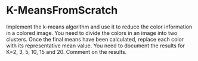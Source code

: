# K-MeansFromScratch
Implement the k-means algorithm and use it to reduce the color information in a colored
image. You need to divide the colors in an image into two clusters. Once the final means
have been calculated, replace each color with its representative mean value.
You need to document the results for K=2, 3, 5, 10, 15 and 20. Comment on the results.
